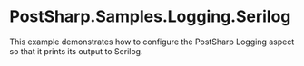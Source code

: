 # PostSharp.Samples.Logging.Serilog

This example demonstrates how to configure the PostSharp Logging aspect so that it prints its output to Serilog.


